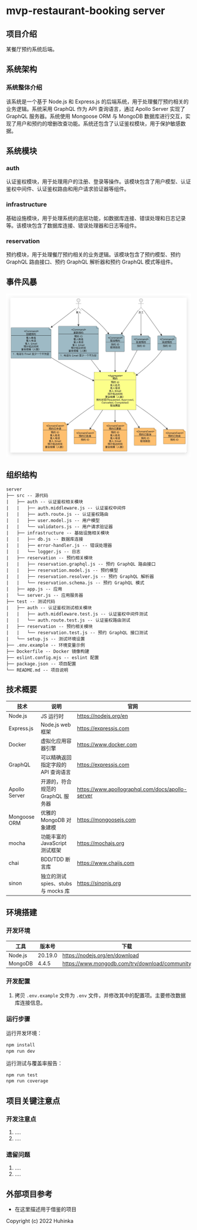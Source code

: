 # mvp-restaurant-booking server

## 项目介绍

某餐厅预约系统后端。

## 系统架构

### 系统整体介绍

该系统是一个基于 Node.js 和 Express.js 的后端系统，用于处理餐厅预约相关的业务逻辑。系统采用 GraphQL 作为 API 查询语言，通过 Apollo Server 实现了 GraphQL 服务器。系统使用 Mongoose ORM 与 MongoDB 数据库进行交互，实现了用户和预约的增删改查功能。系统还包含了认证鉴权模块，用于保护敏感数据。

## 系统模块

### auth

认证鉴权模块，用于处理用户的注册、登录等操作。该模块包含了用户模型、认证鉴权中间件、认证鉴权路由和用户请求验证器等组件。

### infrastructure

基础设施模块，用于处理系统的底层功能，如数据库连接、错误处理和日志记录等。该模块包含了数据库连接、错误处理器和日志等组件。

### reservation

预约模块，用于处理餐厅预约相关的业务逻辑。该模块包含了预约模型、预约 GraphQL 路由接口、预约 GraphQL 解析器和预约 GraphQL 模式等组件。

## 事件风暴

![事件风暴](../../docs/images/event-storming.jpg)

## 组织结构

```
server
├── src -- 源代码
|   ├── auth -- 认证鉴权相关模块
|   |   ├── auth.middleware.js -- 认证鉴权中间件
|   |   ├── auth.route.js -- 认证鉴权路由
|   |   ├── user.model.js -- 用户模型
|   |   └── validators.js -- 用户请求验证器
|   ├── infrastructure -- 基础设施相关模块
|   |   ├── db.js -- 数据库连接
|   |   ├── error-handler.js -- 错误处理器
|   |   └── logger.js -- 日志
|   ├── reservation -- 预约相关模块
|   |   ├── reservation.graphql.js -- 预约 GraphQL 路由接口
|   |   ├── reservation.model.js -- 预约模型
|   |   ├── reservation.resolver.js -- 预约 GraphQL 解析器
|   |   └── reservation.schema.js -- 预约 GraphQL 模式
|   ├── app.js -- 应用
|   └── server.js -- 应用服务器
├── test -- 测试代码
|   ├── auth -- 认证鉴权测试相关模块
|   |   ├── auth.middleware.test.js -- 认证鉴权中间件测试
|   |   └── auth.route.test.js -- 认证鉴权路由测试
|   ├── reservation -- 预约相关模块
|   |   └── reservation.test.js -- 预约 GraphQL 接口测试
|   └── setup.js -- 测试环境设置
├── .env.example -- 环境变量示例
├── Dockerfile -- Docker 镜像构建
├── eslint.config.mjs -- eslint 配置
├── package.json -- 项目配置
└── README.md -- 项目说明
```

## 技术概要

| 技术          | 说明                                | 官网                                             |
| ------------- | ----------------------------------- | ------------------------------------------------ |
| Node.js       | JS 运行时                           | https://nodejs.org/en                            |
| Express.js    | Node.js web 框架                    | https://expressjs.com                            |
| Docker        | 虚拟化应用容器引擎                  | https://www.docker.com                           |
| GraphQL       | 可以精确返回指定字段的 API 查询语言 | https://expressjs.com                            |
| Apollo Server | 开源的，符合规范的 GraphQL 服务器   | https://www.apollographql.com/docs/apollo-server |
| Mongoose ORM  | 优雅的 MongoDB 对象建模             | https://mongoosejs.com                           |
| mocha         | 功能丰富的 JavaScript 测试框架      | https://mochajs.org                              |
| chai          | BDD/TDD 断言库                      | https://www.chaijs.com                           |
| sinon         | 独立的测试 spies、stubs 与 mocks 库 | https://sinonjs.org                              |

## 环境搭建

### 开发环境

| 工具    | 版本号  | 下载                                           |
| ------- | ------- | ---------------------------------------------- |
| Node.js | 20.19.0 | https://nodejs.org/en/download                 |
| MongoDB | 4.4.5   | https://www.mongodb.com/try/download/community |

### 开发配置

1. 拷贝 `.env.example` 文件为 `.env` 文件，并修改其中的配置项。主要修改数据库连接信息。

### 运行步骤

运行开发环境：

```bash
npm install
npm run dev
```

运行测试与覆盖率报告：

```bash
npm run test
npm run coverage
```

## 项目关键注意点

### 开发注意点

1. ....
2. ....

### 遗留问题

1. ....
2. ....

## 外部项目参考

- 在这里描述用于借鉴的项目

Copyright (c) 2022 Huhinka
